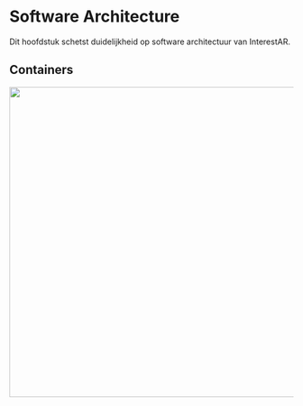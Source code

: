 # Software Architecture
Dit hoofdstuk schetst duidelijkheid op software architectuur van InterestAR.

## Containers
<img src="./Media/ContainerDiagram.png" width="550px">
